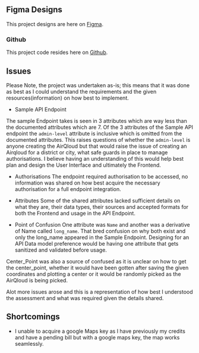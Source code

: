 ## Figma Designs

This project designs are here on [Figma](https://www.figma.com/file/9UegA93PBVLHvWesX633dZ/Airqo?node-id=0%3A1).

### Github

This project code resides here on [Github](https://github.com/neelxie/airqlouds).

## Issues 
Please Note, the project was undertaken as-is; this means that it was done as best as I could understand the requirements and the given resources(information) on how best to implement.

- Sample API Endpoint

The sample Endpoint takes is seen in 3 attributes which are way less than the documented attributes which are 7. Of the 3 attributes of the Sample API endpoint the `admin-level` attribute is inclusive which is omitted from the documented attributes. This raises questions of whether the `admin-level` is anyone creating the AirQloud but that would raise the issue of creating an Airqloud for a district or city, what safe guards in place to manage authorisations. I believe having an understanding of this would help best plan and design the User Interface and ultimately the Frontend.

- Authorisations
The endpoint required authorisation to be accessed, no information was shared on how best acquire the necessary authorisation for a full endpoint integration.

- Attributes
Some of the shared attributes lacked sufficient details on what they are, their data types, their sources and accepted formats for both the Frontend and usage in the API Endpoint.

- Point of Confusion
One attribute was `Name` and another was a derivative of Name called `long_name`. That bred confusion on why both exist and only the long_name appeared in the Sample Endpoint. Designing for an API Data model preference would be having one attribute that gets sanitized and validated before usage.

Center_Point was also a source of confused as it is unclear on how to get the center_point, whether it would have been gotten after saving the given coordinates and plotting a center or it would be randomly picked as the AirQloud is being picked.

Alot more issues arose and this is a representation of how best I understood the assessment and what was required given the details shared.

## Shortcomings

- I unable to acquire a google Maps key as I have previously my credits and have a pending bill but with a google maps key, the map works seamlessly.

